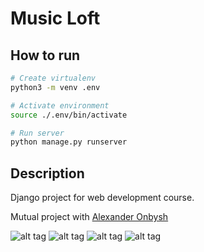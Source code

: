 # Music Loft

## How to run

```bash
# Create virtualenv
python3 -m venv .env

# Activate environment
source ./.env/bin/activate

# Run server
python manage.py runserver
```

## Description
Django project for web development course.

Mutual project with [Alexander Onbysh](https://github.com/OnbyshAlex)

![alt tag](https://github.com/enabokov/Musicloft/blob/master/images/img1.png?raw=true)
![alt tag](https://github.com/enabokov/Musicloft/blob/master/images/img2.png?raw=true)
![alt tag](https://github.com/enabokov/Musicloft/blob/master/images/img4.png?raw=true)
![alt tag](https://github.com/enabokov/Musicloft/blob/master/images/img3.png?raw=true)
